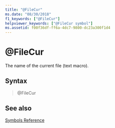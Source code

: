 ```yaml
---
title: "@FileCur"
ms.date: "08/30/2018"
f1_keywords: ["@FileCur"]
helpviewer_keywords: ["@FileCur symbol"]
ms.assetid: f00f36df-ff6a-4dc7-9800-dc23a300f1d4
---
```

# @FileCur

The name of the current file (text macro).

## Syntax

> @FileCur

## See also

[Symbols Reference](../../assembler/masm/symbols-reference.md)<br/>